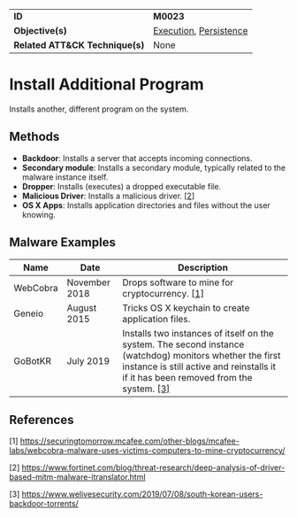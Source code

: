 |||
|---------|------------------------|
|**ID**|**M0023**|
|**Objective(s)**| [Execution](https://github.com/MBCProject/mbc-markdown/tree/master/execution), [Persistence](https://github.com/MBCProject/mbc-markdown/tree/master/persistence)|
|**Related ATT&CK Technique(s)**|None|


Install Additional Program
==========================
Installs another, different program on the system.

Methods
-------
* **Backdoor**: Installs a server that accepts incoming connections.
* **Secondary module**: Installs a secondary module, typically related to the malware instance itself.
* **Dropper**: Installs (executes) a dropped executable file.
* **Malicious Driver**: Installs a malicious driver. [[2]](#2)
* **OS X Apps**: Installs application directories and files without the user knowing.

Malware Examples
----------------
|Name|Date|Description|
|-----------------------------|--------|-----------------------------|
| WebCobra| November 2018| Drops software to mine for cryptocurrency. [[1]](#1)|
| Geneio| August 2015| Tricks OS X keychain to create application files. |
| GoBotKR | July 2019 | Installs two instances of itself on the system. The second instance (watchdog) monitors whether the first instance is still active and reinstalls it if it has been removed from the system. [[3]](#3)|

References
----------
<a name="1">[1]</a> https://securingtomorrow.mcafee.com/other-blogs/mcafee-labs/webcobra-malware-uses-victims-computers-to-mine-cryptocurrency/

<a name="2">[2]</a> https://www.fortinet.com/blog/threat-research/deep-analysis-of-driver-based-mitm-malware-itranslator.html

<a name="3">[3]</a> https://www.welivesecurity.com/2019/07/08/south-korean-users-backdoor-torrents/
